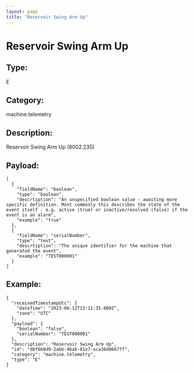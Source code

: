 ```yaml
---
layout: page
title: "Reservoir Swing Arm Up"
---
```


# Reservoir Swing Arm Up

## Type:

E

## Category:

machine.telemetry

## Description: 

Reservoir Swing Arm Up (8002.235)

## Payload:

```
[
  {
    "fieldName": "boolean",
    "type": "boolean",
    "descrtiption": "An unspecified boolean value - awaiting more specific definition. Most commonly this describes the state of the event itself - e.g. active (true) or inactive/resolved (false) if the event is an alarm",
    "example": "true"
  },
  {
    "fieldName": "serialNumber",
    "type": "text",
    "descrtiption": "The unique identifier for the machine that generated the event",
    "example": "TEST000001"
  }
]
```

## Example:

```
{
  "receivedTimestampUtc": {
    "dateTime": "2023-06-12T13:11:35.000Z",
    "zone": "UTC"
  },
  "payload": {
    "boolean": "false",
    "serialNumber": "TEST000001"
  },
  "description": "Reservoir Swing Arm Up",
  "id": "d8f660d9-2abb-4ba6-81e7-aca36d86677f",
  "category": "machine.telemetry",
  "type": "E"
}
```
